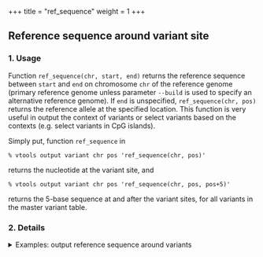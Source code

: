 +++
title = "ref_sequence"
weight = 1
+++


## Reference sequence around variant site



### 1. Usage

Function `ref_sequence(chr, start, end)` returns the reference sequence between `start` and `end` on chromosome `chr` of the reference genome (primary reference genome unless parameter `--build` is used to specify an alternative reference genome). If `end` is unspecified, `ref_sequence(chr, pos)` returns the reference allele at the specified location. This function is very useful in output the context of variants or select variants based on the contexts (e.g. select variants in CpG islands). 

Simply put, function `ref_sequence` in 



    % vtools output variant chr pos 'ref_sequence(chr, pos)'
    

returns the nucleotide at the variant site, and 



    % vtools output variant chr pos 'ref_sequence(chr, pos, pos+5)'
    

returns the 5-base sequence at and after the variant sites, for all variants in the master variant table. 



### 2. Details

<details><summary> Examples: output reference sequence around variants</summary> Let us get a test project 

    % vtools admin --load_snapshot vt_simple
    

    Downloading snapshot vt_simple.tar.gz from online
    INFO: Snapshot vt_simple has been loaded
    

We can check if the imported reference alleles is consistent with the reference genome: 



    % vtools output variant chr pos ref 'ref_sequence(chr, pos)' -l 10
    

    1	4540	G	G
    1	5683	G	G
    1	5966	T	T
    1	6241	T	T
    1	9992	C	C
    1	9993	G	G
    1	10007	G	G
    1	10098	G	G
    1	14775	G	G
    1	16862	A	A
    

This means that we used the correct build of reference genome to import the data (c.f. `vtools admin --validate_build`). If we are interested in the up and down stream sequence of variants, we can use function `ref_sequence`, 



    % vtools output variant chr pos ref 'ref_sequence(chr, pos-5, pos+5)' -l 10
    

    1	4540	G	GGGGGGAAGGT
    1	5683	G	CTGCTGCTTCT
    1	5966	T	GTGTGTGGGGG
    1	6241	T	AGGAATGGGGA
    1	9992	C	GGCCGCGGTGA
    1	9993	G	GCCGCGGTGAG
    1	10007	G	CAGGGGCCAGC
    1	10098	G	ATCTCGAGTCA
    1	14775	G	GGAGCGTCAGA
    1	16862	A	CCAGGAAGGTG
    

Now, if you are interested in checking if the variants happen in a region with high concentration of reference alleles (e.g. a repeatitive region), you can use an expression to calculate the concentration of reference allele in the region. For example, the following expression first gets the reference sequence of length 11 around the variant (`(ref_sequence(chr, pos-5, pos+5)`), remove all occurance of reference allele (`replace(SEQ, ref, "")`, and count the number of remaining alleles: 



    % vtools update variant --set 'nRef=11-length(replace(ref_sequence(chr, pos-5, pos+5), ref, ""))'
    

    INFO: Adding variant info field nRef
    

The resulting new column `nRef` records the number of reference alleles in the 11 basepair regions around the variants: 



    % vtools output variant chr pos ref 'ref_sequence(chr, pos-5, pos+5)' nRef -l 10
    

    1	4540	G	GGGGGGAAGGT	8
    1	5683	G	CTGCTGCTTCT	2
    1	5966	T	GTGTGTGGGGG	3
    1	6241	T	AGGAATGGGGA	1
    1	9992	C	GGCCGCGGTGA	3
    1	9993	G	GCCGCGGTGAG	6
    1	10007	G	CAGGGGCCAGC	5
    1	10098	G	ATCTCGAGTCA	2
    1	14775	G	GGAGCGTCAGA	5
    1	16862	A	CCAGGAAGGTG	3
    

</details>